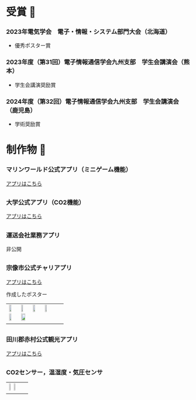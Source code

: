 # 受賞 🦖
### 2023年電気学会　電子・情報・システム部門大会（北海道）
- 優秀ポスター賞
### 2023年度（第31回）電子情報通信学会九州支部　学生会講演会（熊本）
- 学生会講演奨励賞
### 2024年度（第32回）電子情報通信学会九州支部　学生会講演会（鹿児島）
- 学術奨励賞

# 制作物 🦖
### マリンワールド公式アプリ（ミニゲーム機能）
[アプリはこちら](https://apps.apple.com/jp/app/%E3%83%9E%E3%83%AA%E3%83%B3%E3%83%AF%E3%83%BC%E3%83%AB%E3%83%89%E6%B5%B7%E3%81%AE%E4%B8%AD%E9%81%93/id1522882723)
##
### 大学公式アプリ（CO2機能）
[アプリはこちら](https://apps.apple.com/jp/app/ksu-%E4%B9%9D%E5%B7%9E%E7%94%A3%E6%A5%AD%E5%A4%A7%E5%AD%A6/id702774515)
##
### 運送会社業務アプリ
非公開
##
### 宗像市公式チャリアプリ
[アプリはこちら](https://apps.apple.com/jp/app/%E3%82%80%E3%81%AA%E3%83%81%E3%83%A3%E3%83%AA/id6504354006)

<table>
  <tr>
  作成したポスター
    <td>
      <img src="https://github.com/user-attachments/assets/9b440371-c77e-434f-9212-df2889f53aff" width="20%">
      <img src="https://github.com/user-attachments/assets/68284372-c076-4572-8eba-f220752d35ca" width="20%">
      <img src="https://github.com/user-attachments/assets/4d95ffbb-cb7a-4c15-9332-a517662e5d9a" width="20%">
      <img src="https://github.com/user-attachments/assets/5c08e51d-e12b-4962-b803-4c336f9a01d7" width="20%">
      <img src="https://github.com/user-attachments/assets/118fc793-b25f-46a5-8cd5-d2aabeeaad5e" width="20%">
      <img src="https://github.com/user-attachments/assets/b2f737a5-7635-4e1f-8f7b-1d367683bdd9" width="28%">
    </td>
  </tr>
</table>

##

### 田川郡赤村公式観光アプリ
[アプリはこちら](https://apps.apple.com/jp/app/akamura-%E7%A6%8F%E5%B2%A1%E7%9C%8C%E7%94%B0%E5%B7%9D%E9%83%A1%E8%B5%A4%E6%9D%91/id938033738)

##

### CO2センサー，温湿度・気圧センサ
<table>
  <tr>
    <td>
      <img src="https://github.com/user-attachments/assets/8f08fa68-195a-4c01-8a74-f326eeb12910" width="20%">
      <img src="https://github.com/user-attachments/assets/57a130e3-b801-456c-a514-8ac7e39d3fc9" width="20%">
    </td>
  </tr>
</table>

##

